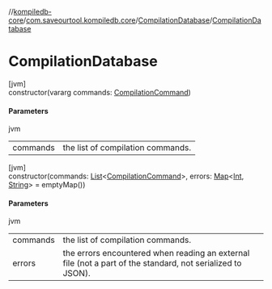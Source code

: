 //[kompiledb-core](../../../index.md)/[com.saveourtool.kompiledb.core](../index.md)/[CompilationDatabase](index.md)/[CompilationDatabase](-compilation-database.md)

# CompilationDatabase

[jvm]\
constructor(vararg commands: [CompilationCommand](../-compilation-command/index.md))

#### Parameters

jvm

| | |
|---|---|
| commands | the list of compilation commands. |

[jvm]\
constructor(commands: [List](https://kotlinlang.org/api/latest/jvm/stdlib/kotlin.collections/-list/index.html)&lt;[CompilationCommand](../-compilation-command/index.md)&gt;, errors: [Map](https://kotlinlang.org/api/latest/jvm/stdlib/kotlin.collections/-map/index.html)&lt;[Int](https://kotlinlang.org/api/latest/jvm/stdlib/kotlin/-int/index.html), [String](https://kotlinlang.org/api/latest/jvm/stdlib/kotlin/-string/index.html)&gt; = emptyMap())

#### Parameters

jvm

| | |
|---|---|
| commands | the list of compilation commands. |
| errors | the errors encountered when reading an external file (not a part of the standard, not serialized to JSON). |
